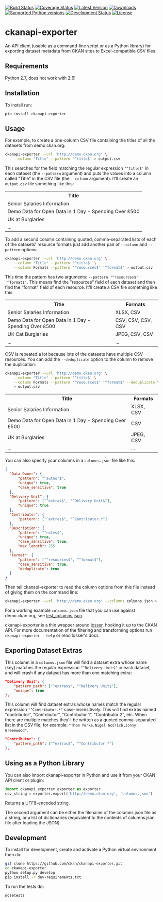 [![Build Status](https://travis-ci.org/ckan/ckanapi-exporter.svg)](https://travis-ci.org/ckan/ckanapi-exporter)
[![Coverage Status](https://img.shields.io/coveralls/ckan/ckanapi-exporter.svg)](https://coveralls.io/r/ckan/ckanapi-exporter)
[![Latest Version](https://pypip.in/version/ckanapi-exporter/badge.svg)](https://pypi.python.org/pypi/ckanapi-exporter/)
[![Downloads](https://pypip.in/download/ckanapi-exporter/badge.svg)](https://pypi.python.org/pypi/ckanapi-exporter/)
[![Supported Python versions](https://pypip.in/py_versions/ckanapi-exporter/badge.svg)](https://pypi.python.org/pypi/ckanapi-exporter/)
[![Development Status](https://pypip.in/status/ckanapi-exporter/badge.svg)](https://pypi.python.org/pypi/ckanapi-exporter/)
[![License](https://pypip.in/license/ckanapi-exporter/badge.svg)](https://pypi.python.org/pypi/ckanapi-exporter/)

ckanapi-exporter
================

An API client (usable as a command-line script or as a Python library) for
exporting dataset metadata from CKAN sites to Excel-compatible CSV files.


Requirements
------------

Python 2.7, does not work with 2.6!


Installation
------------

To install run:

    pip install ckanapi-exporter


Usage
-----

For example, to create a one-column CSV file containing the titles of all the
datasets from demo.ckan.org:

```bash
ckanapi-exporter --url 'http://demo.ckan.org' \
    --column "Title" --pattern '^title$' > output.csv
```

This searches for the field matching the regular expression `'^title$'` in each
dataset (the `--pattern` argument) and puts the values into a column called
"Title" in the CSV file (the `--column` argument). It'll create an `output.csv`
file something like this:

<table>
  <tr>
    <th>Title</th>
  </tr>
  <tr>
    <td>Senior Salaries Information</td>
  </tr>
  <tr>
    <td>Demo Data for Open Data in 1 Day - Spending Over £500</td>
  </tr>
  <tr>
    <td>UK at Burglaries</td>
  </tr>
  <tr>
    <td>...</td>
  </tr>
</table>

To add a second column containing quoted, comma-separated lists of each of the
datasets' resource formats just add another pair of `--column` and
`--pattern` options:

```bash
ckanapi-exporter --url 'http://demo.ckan.org' \
    --column "Title" --pattern '^title$' \
    --column Formats --pattern '^resources$' '^format$' > output.csv
```

This time the pattern has two arguments: `--pattern '^resources$' '^format$'`.
This means find the "resources" field of each dataset and then find the
"format" field of each resource. It'll create a CSV file something like this:

<table>
  <tr>
    <th>Title</th>
    <th>Formats</th>
  </tr>
  <tr>
    <td>Senior Salaries Information</td>
    <td>XLSX, CSV</td>
  </tr>
  <tr>
    <td>Demo Data for Open Data in 1 Day - Spending Over £500</td>
    <td>CSV, CSV, CSV, CSV</td>
  </tr>
  <tr>
    <td>UK Cat Burglaries</td>
    <td>JPEG, CSV, CSV</td>
  </tr>
  <tr>
    <td>...</td>
    <td>...</td>
  </tr>
</table>

CSV is repeated a lot because lots of the datasets have multiple CSV resources.
You can add the `--deduplicate` option to the column to remove the duplication:

```bash
ckanapi-exporter --url 'http://demo.ckan.org' \
    --column "Title" --pattern '^title$' \
    --column Formats --pattern '^resources$' '^format$' --deduplicate \
    > output.csv
```

<table>
  <tr>
    <th>Title</th>
    <th>Formats</th>
  </tr>
  <tr>
    <td>Senior Salaries Information</td>
    <td>XLSX, CSV</td>
  </tr>
  <tr>
    <td>Demo Data for Open Data in 1 Day - Spending Over £500</td>
    <td>CSV</td>
  </tr>
  <tr>
    <td>UK at Burglaries</td>
    <td>JPEG, CSV</td>
  </tr>
  <tr>
    <td>...</td>
    <td>...</td>
  </tr>
</table>

You can also specify your columns in a `columns.json` file like this:

```json
{
  "Data Owner": {
      "pattern": "^author$",
      "unique": true,
      "case_sensitive": true
  },
  "Delivery Unit": {
      "pattern": ["^extras$", "^Delivery Unit$"],
      "unique": true
  },
  "Contributor": {
      "pattern": ["^extras$", "^Contributor.*"]
  },
  "Description": {
      "pattern": "^notes$",
      "unique": true,
      "case_sensitive": true,
      "max_length": 255
  },
  "Format": {
      "pattern": ["^resources$", "^format$"],
      "case_sensitive": true,
      "deduplicate": true
  }
}
```

Then tell ckanapi-exporter to read the column options from this file instead of
giving them on the command line:

```bash
ckanapi-exporter --url 'http://demo.ckan.org' --columns columns.json > output.csv
```

For a working example `columns.json` file that you can use against demo.ckan.org,
see [test_columns.json](ckanapi_exporter/test_columns.json).

ckanapi-exporter is a thin wrapper around
[losser](https://github.com/ckan/losser), hooking it up to the CKAN API.
For more documentation of the filtering and transforming options run
`ckanapi-exporter --help` or read losser's docs.


Exporting Dataset Extras
------------------------

This column in a `columns.json` file will find a dataset extra whose name (key)
matches the regular expression `"^Delivery Unit$"` in each dataset, and will
crash if any dataset has more than one matching extra:

```json
"Delivery Unit": {
    "pattern_path": ["^extras$", "^Delivery Unit$"],
    "unique": true
},
```

This column will find dataset extras whose names match the regular expression
`"^Contributor.*"` case-insensitively. This will find extras named
"contributor", "Contributor", "Contributor 1", "Contributor 2", etc. When there
are multiple matches they'll be written as a quoted comma-separated list in the
CSV file, for example: `"Thom Yorke,Nigel Godrich,Jonny Greenwood"`.

```json
"Contributor": {
    "pattern_path": ["^extras$", "^Contributor.*"]
},
```


Using as a Python Library
-------------------------

You can also import ckanapi-exporter in Python and use it from your CKAN API
client or plugin:

```python
import ckanapi_exporter.exporter as exporter
csv_string = exporter.export('http://demo.ckan.org', 'columns.json')
```

Returns a UTF8-encoded string.

The second argument can be either the filename of the columns.json file as a
string, or a list of dictionaries (equivalent to the contents of columns.json
file after loading the JSON).


Development
-----------

To install for development, create and activate a Python virtual environment
then do:

```bash
git clone https://github.com/ckan/ckanapi-exporter.git
cd ckanapi-exporter
python setup.py develop
pip install -r dev-requirements.txt
```

To run the tests do:

    nosetests
